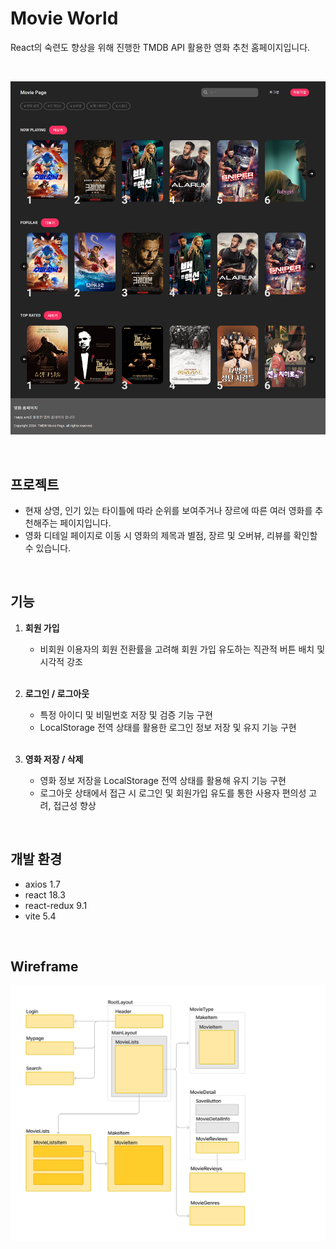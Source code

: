 # Movie World

React의 숙련도 향상을 위해 진행한 TMDB API 활용한 영화 추천 홈페이지입니다.

<br/>

![Main Image](./public/main.png)

<br/>

## 프로젝트

- 현재 상영, 인기 있는 타이틀에 따라 순위를 보여주거나 장르에 따른 여러 영화를 추천해주는 페이지입니다.
- 영화 디테일 페이지로 이동 시 영화의 제목과 별점, 장르 및 오버뷰, 리뷰를 확인할 수 있습니다.

<br/>

## 기능

1. **회원 가입**

   - 비회원 이용자의 회원 전환률을 고려해 회원 가입 유도하는 직관적 버튼 배치 및 시각적 강조

   <br />

2. **로그인 / 로그아웃**

   - 특정 아이디 및 비밀번호 저장 및 검증 기능 구현
   - LocalStorage 전역 상태를 활용한 로그인 정보 저장 및 유지 기능 구현

   <br />

3. **영화 저장 / 삭제**
   - 영화 정보 저장을 LocalStorage 전역 상태를 활용해 유지 기능 구현
   - 로그아웃 상태에서 접근 시 로그인 및 회원가입 유도를 통한 사용자 편의성 고려, 접근성 향상

<br/>

## 개발 환경

- axios 1.7
- react 18.3
- react-redux 9.1
- vite 5.4

<br/>

## Wireframe

![wireframe](./public/movie_frame.jpg)
